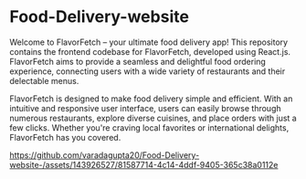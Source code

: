 # Food-Delivery-website

Welcome to FlavorFetch – your ultimate food delivery app! This repository contains the frontend codebase for FlavorFetch, developed using React.js. FlavorFetch aims to provide a seamless and delightful food ordering experience, connecting users with a wide variety of restaurants and their delectable menus.

FlavorFetch is designed to make food delivery simple and efficient. With an intuitive and responsive user interface, users can easily browse through numerous restaurants, explore diverse cuisines, and place orders with just a few clicks. Whether you're craving local favorites or international delights, FlavorFetch has you covered.

https://github.com/varadagupta20/Food-Delivery-website-/assets/143926527/81587714-4c14-4ddf-9405-365c38a0112e

